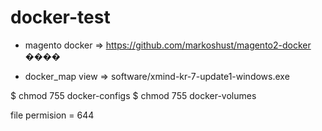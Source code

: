 # docker-test


* magento docker => https://github.com/markoshust/magento2-docker ����

* docker_map view => software/xmind-kr-7-update1-windows.exe


$ chmod 755 docker-configs
$ chmod 755 docker-volumes


file permision = 644
